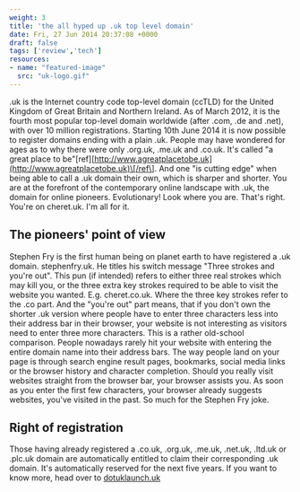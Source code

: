 ```yaml
---
weight: 3
title: 'the all hyped up .uk top level domain'
date: Fri, 27 Jun 2014 20:37:08 +0000
draft: false
tags: ['review','tech']
resources:
- name: "featured-image"
  src: "uk-logo.gif"
---
```


.uk is the Internet country code top-level domain (ccTLD) for the United Kingdom of Great Britain and Northern Ireland. As of March 2012, it is the fourth most popular top-level domain worldwide (after .com, .de and .net), with over 10 million registrations. Starting 10th June 2014 it is now possible to register domains ending with a plain .uk. People may have wondered for ages as to why there were only .org.uk, .me.uk and .co.uk. It's called "a great place to be"\[ref\][http://www.agreatplacetobe.uk](http://www.agreatplacetobe.uk)\[/ref\]. And one "is cutting edge" when being able to call a .uk domain their own, which is sharper and shorter. You are at the forefront of the contemporary online landscape with .uk, the domain for online pioneers. Evolutionary! Look where you are. That's right. You're on cheret.uk. I'm all for it.

## The pioneers' point of view

Stephen Fry is the first human being on planet earth to have registered a .uk domain. stephenfry.uk. He titles his switch message "Three strokes and you're out". This pun (if intended) refers to either three real strokes which may kill you, or the three extra key strokes required to be able to visit the website you wanted. E.g. cheret.co.uk. Where the three key strokes refer to the .co part. And the "you're out" part means, that if you don't own the shorter .uk version where people have to enter three characters less into their address bar in their browser, your website is not interesting as visitors need to enter three more characters. This is a rather old-school comparison. People nowadays rarely hit your website with entering the entire domain name into their address bars. The way people land on your page is through search engine result pages, bookmarks, social media links or the browser history and character completion. Should you really visit websites straight from the browser bar, your browser assists you. As soon as you enter the first few characters, your browser already suggests websites, you've visited in the past. So much for the Stephen Fry joke.

## Right of registration

Those having already registered a .co.uk, .org.uk, .me.uk, .net.uk, .ltd.uk or .plc.uk domain are automatically entitled to claim their corresponding .uk domain. It's automatically reserved for the next five years. If you want to know more, head over to [dotuklaunch.uk](http://www.dotuklaunch.uk/dates-and-definitions)